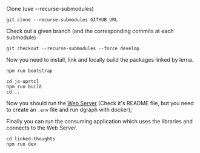 Clone (use --recurse-submodules)

```
git clone --recurse-submodules GITHUB_URL
```

Check out a given branch (and the corresponding commits at each submodule)

```
git checkout --recurse-submodules --force develop
```

Now you need to install, link and locally build the packages linked by lerna.

```
npm run bootstrap
```

```
cd js-uprtcl
npm run build
cd ..
```

Now you should run the [Web Server](https://github.com/uprtcl/js-uprtcl-server/tree/develop) (Check it's README file, but you need to create an `.env` file and run dgraph with docker);

Finally you can run the consuming application which uses the libraries and connects to the Web Server.

```
cd linked-thoughts
npm run dev
```
